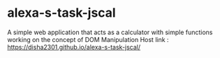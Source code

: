 # alexa-s-task-jscal
A simple web application that acts as a calculator with simple functions working on the concept of DOM Manipulation
Host link : https://disha2301.github.io/alexa-s-task-jscal/
